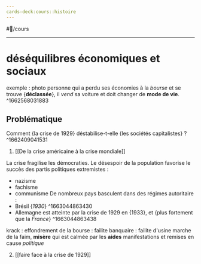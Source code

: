 ```yaml
---
cards-deck:cours::histoire
---
```

#📝/cours 

---
# déséquilibres économiques et sociaux
exemple : photo personne qui a perdu ses économies à la *bourse* et se trouve {**déclassée**}, il *vend* sa voiture et doit changer de **mode de vie**.
^1662568031883
## Problématique 
Comment {la crise de 1929} déstabilise-t-elle {les sociétés capitalistes} ?
^1662409041531

1. [[De la crise américaine à la crise mondiale]]

La crise fragilise les démocraties. Le désespoir de la population favorise le succès des partis politiques extremistes :
- nazisme
- fachisme
- communisme
De nombreux pays basculent dans des régimes autoritaire :
- Brésil {*1930*}
^1663044863430
- Allemagne est atteinte par la crise de 1929 en {1933}, et {plus fortement que la *France*}
^1663044863438

krack : effondrement de la bourse 
: failite banquaire : failite d'usine
marche de la faim, **misère** qui est calmée par les **aides**
manifestations et remises en cause *politique*

2. [[faire face à la crise de 1929]]
